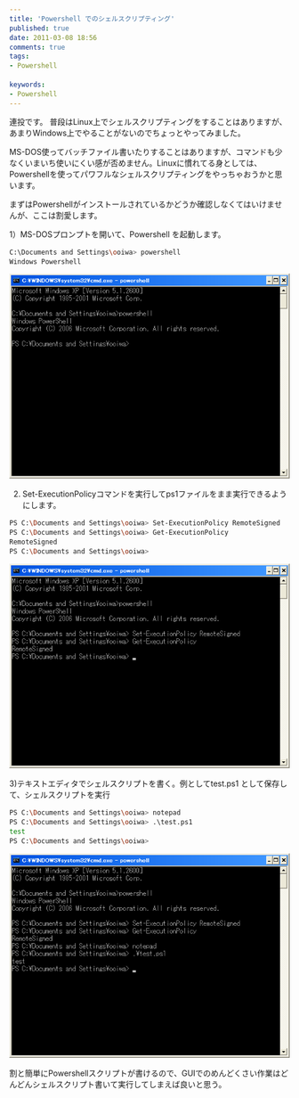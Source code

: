 ```yaml
---
title: 'Powershell でのシェルスクリプティング'
published: true
date: 2011-03-08 18:56
comments: true
tags:
- Powershell

keywords:
- Powershell
---
```

連投です。
普段はLinux上でシェルスクリプティングをすることはありますが、あまりWindows上でやることがないのでちょっとやってみました。

MS-DOS使ってバッチファイル書いたりすることはありますが、コマンドも少なくいまいち使いにくい感が否めません。Linuxに慣れてる身としては、Powershellを使ってパワフルなシェルスクリプティングをやっちゃおうかと思います。

まずはPowershellがインストールされているかどうか確認しなくてはいけませんが、ここは割愛します。

1）MS-DOSプロンプトを開いて、Powershell を起動します。
```sh
C:\Documents and Settings\ooiwa> powershell
Windows Powershell
```
<img src="/imgs/archives/2011/03/1.gif" alt="" title="1" class="alignnone size-full wp-image-590" />


2) Set-ExecutionPolicyコマンドを実行してps1ファイルをまま実行できるようにします。
```sh
PS C:\Documents and Settings\ooiwa> Set-ExecutionPolicy RemoteSigned
PS C:\Documents and Settings\ooiwa> Get-ExecutionPolicy
RemoteSigned
PS C:\Documents and Settings\ooiwa>
```
<img src="/imgs/archives/2011/03/2.gif" alt="" title="2" class="alignnone size-full wp-image-591" />

3)テキストエディタでシェルスクリプトを書く。例としてtest.ps1 として保存して、シェルスクリプトを実行
```sh
PS C:\Documents and Settings\ooiwa> notepad
PS C:\Documents and Settings\ooiwa> .\test.ps1
test
PS C:\Documents and Settings\ooiwa>
```
<img src="/imgs/archives/2011/03/3.gif" alt="" title="3" class="alignnone size-full wp-image-592" />

割と簡単にPowershellスクリプトが書けるので、GUIでのめんどくさい作業はどんどんシェルスクリプト書いて実行してしまえば良いと思う。